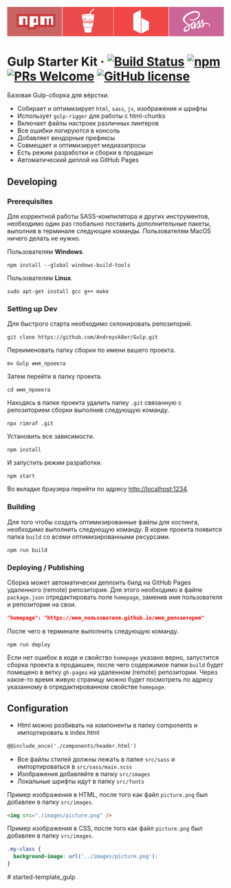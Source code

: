 ![Banner](./banner.png)

# Gulp Starter Kit &middot; [![Build Status](https://img.shields.io/travis/npm/npm/latest.svg?style=flat-square)](https://travis-ci.org/npm/npm) [![npm](https://img.shields.io/npm/v/npm.svg?style=flat-square)](https://www.npmjs.com/package/npm) [![PRs Welcome](https://img.shields.io/badge/PRs-welcome-brightgreen.svg?style=flat-square)](http://makeapullrequest.com) [![GitHub license](https://img.shields.io/badge/license-MIT-blue.svg?style=flat-square)](https://github.com/your/your-project/blob/master/LICENSE)

Базовая Gulp-сборка для вёрстки.

- Собирает и оптимизирует `html`, `sass`, `js`, изображения и шрифты
- Использует `gulp-rigger` для работы с html-chunks
- Включает файлы настроек различных линтеров
- Все ошибки логируются в консоль
- Добавляет вендорные префиксы
- Совмещает и оптимизирует медиазапросы
- Есть режим разработки и сборки в продакшн
- Автоматический деплой на GitHub Pages

## Developing

### Prerequisites

Для корректной работы SASS-компилятора и других инструментов, необходимо один
раз глобально поставить дополнительные пакеты, выполнив в терминале следующие
команды. Пользователям MacOS ничего делать не нужно.

Пользователям **Windows**.

```shell
npm install --global windows-build-tools
```

Пользователям **Linux**.

```shell
sudo apt-get install gcc g++ make
```

### Setting up Dev

Для быстрого старта необходимо склонировать репозиторий.

```shell
git clone https://github.com/Andreysk8er/Gulp.git
```

Переименовать папку сборки по имени вашего проекта.

```shell
mv Gulp имя_проекта
```

Затем перейти в папку проекта.

```shell
cd имя_проекта
```

Находясь в папке проекта удалить папку `.git` связанную с репозиторием сборки
выполнив следующую команду.

```shell
npx rimraf .git
```

Установить все зависимости.

```shell
npm install
```

И запустить режим разработки.

```shell
npm start
```

Во вкладке браузера перейти по адресу
[http://localhost:1234](http://localhost:1234).

### Building

Для того чтобы создать оптимизированные файлы для хостинга, необходимо выполнить
следующую команду. В корне проекта появится папка `build` со всеми
оптимизированными ресурсами.

```shell
npm run build
```

### Deploying / Publishing

Сборка может автоматически деплоить билд на GitHub Pages удаленного (remote)
репозитория. Для этого необходимо в файле `package.json` отредактировать поле
`homepage`, заменив имя пользователя и репозитория на свои.

```json
"homepage": "https://имя_пользователя.github.io/имя_репозитория"
```

После чего в терминале выполнить следующую команду.

```shell
npm run deploy
```

Если нет ошибок в коде и свойство `homepage` указано верно, запустится сборка
проекта в продакшен, после чего содержимое папки `build` будет помещено в ветку
`gh-pages` на удаленном (remote) репозитории. Через какое-то время живую
страницу можно будет посмотреть по адресу указанному в отредактированном
свойстве `homepage`.

## Configuration

- Html можно розбивать на компоненты в папку components и импортировать в
  index.html

```html
@@include_once('./components/header.html')
```

- Все файлы стилей должны лежать в папке `src/sass` и импортироваться в
  `src/sass/main.scss`
- Изображения добавляйте в папку `src/images`
- Локальные шрифты идут в папку `src/fonts`

Пример изображения в HTML, после того как файл `picture.png` был добавлен в
папку `src/images`.

```html
<img src="./images/picture.png" />
```

Пример изображения в CSS, после того как файл `picture.png` был добавлен в папку
`src/images`.

```css
.my-class {
  background-image: url('../images/picture.png');
}
```
#   s t a r t e d - t e m p l a t e _ g u l p 
 
 